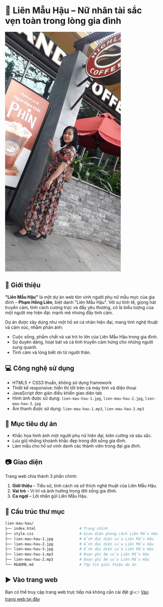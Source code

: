 # 👑 Liên Mẫu Hậu – Nữ nhân tài sắc vẹn toàn trong lòng gia đình

![Liên Mẫu Hậu](lien-mau-hau-2.jpg)

## 📌 Giới thiệu

**"Liên Mẫu Hậu"** là một dự án web tôn vinh người phụ nữ mẫu mực của gia đình – **Phạm Hồng Liên**, biệt danh "Liên Mẫu Hậu". Với sự tinh tế, giọng hát truyền cảm, tính cách cương trực và đầy yêu thương, cô là biểu tượng của một người mẹ hiện đại: mạnh mẽ nhưng đầy tình cảm.

Dự án được xây dựng như một hồ sơ cá nhân hiện đại, mang tính nghệ thuật và cảm xúc, nhằm phản ánh:
- Cuộc sống, phẩm chất và vai trò to lớn của Liên Mẫu Hậu trong gia đình.
- Sự duyên dáng, hoạt bát và cá tính truyền cảm hứng cho những người xung quanh.
- Tình cảm và lòng biết ơn từ người thân.

## 💻 Công nghệ sử dụng

- HTML5 + CSS3 thuần, không sử dụng framework
- Thiết kế responsive: hiển thị tốt trên cả máy tính và điện thoại
- JavaScript đơn giản điều khiển giao diện tab
- Hình ảnh được sử dụng: `lien-mau-hau-1.jpg`, `lien-mau-hau-2.jpg`, `lien-mau-hau-3.jpg`
- Âm thanh được sử dụng: `lien-mau-hau-1.mp3`, `lien-mau-hau-2.mp3`

## 🧠 Mục tiêu dự án

- Khắc họa hình ảnh một người phụ nữ hiện đại, kiên cường và sâu sắc.
- Lưu giữ những khoảnh khắc đẹp trong đời sống gia đình.
- Làm mẫu cho hồ sơ vinh danh các thành viên trong đại gia đình.

## 📷 Giao diện

Trang web chia thành 3 phần chính:

1. **Giới thiệu** – Tiểu sử, tính cách và sở thích nghệ thuật của Liên Mẫu Hậu.
2. **Vai trò** – Vị trí và ảnh hưởng trong đời sống gia đình.
3. **Ca ngợi** – Lời nhắn gửi Liên Mẫu Hậu.

## 📁 Cấu trúc thư mục

~~~bash
lien-mau-hau/
├── index.html                    # Trang chính
├── style.css                     # Giao diện phong cách Liên Mẫu Hậu
├── lien-mau-hau-1.jpg            # Ảnh đại diện của Liên Mẫu Hậu
├── lien-mau-hau-2.jpg            # Ảnh đại diện của Liên Mẫu Hậu
├── lien-mau-hau-3.jpg            # Ảnh đại diện của Liên Mẫu Hậu
├── lien-mau-hau-1.mp3            # Đoạn ghi âm của Liên Mẫu Hậu
├── lien-mau-hau-2.mp3            # Đoạn ghi âm của Liên Mẫu Hậu
└── README.md                     # Tập tin giới thiệu dự án
~~~

## ▶️ Vào trang web

Bạn có thể truy cập trang web trực tiếp mà không cần cài đặt gì 👉 [Vào trang web tại đây](https://tri1407.github.io/Lien-Mau-Hau)
